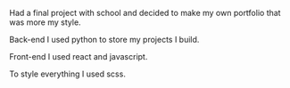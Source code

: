 Had a final project with school and decided to make my own portfolio that was more my style.

Back-end I used python to store my projects I build.

Front-end I used react and javascript.

To style everything I used scss.
